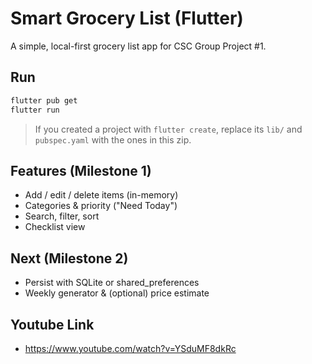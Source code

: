 # Smart Grocery List (Flutter)

A simple, local-first grocery list app for CSC Group Project #1.

## Run
```bash
flutter pub get
flutter run
```

> If you created a project with `flutter create`, replace its `lib/` and `pubspec.yaml`
> with the ones in this zip.

## Features (Milestone 1)
- Add / edit / delete items (in-memory)
- Categories & priority ("Need Today")
- Search, filter, sort
- Checklist view

## Next (Milestone 2)
- Persist with SQLite or shared_preferences
- Weekly generator & (optional) price estimate

## Youtube Link
- https://www.youtube.com/watch?v=YSduMF8dkRc
